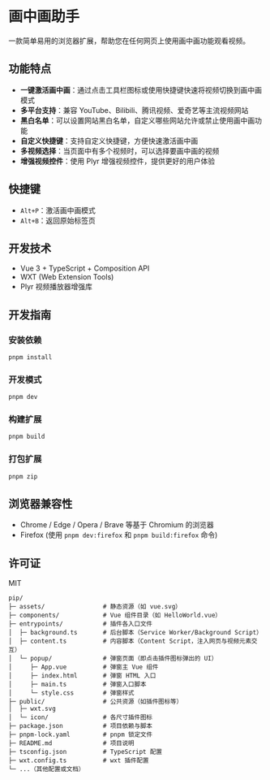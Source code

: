 # 画中画助手

一款简单易用的浏览器扩展，帮助您在任何网页上使用画中画功能观看视频。

## 功能特点

- **一键激活画中画**：通过点击工具栏图标或使用快捷键快速将视频切换到画中画模式
- **多平台支持**：兼容 YouTube、Bilibili、腾讯视频、爱奇艺等主流视频网站
- **黑白名单**：可以设置网站黑白名单，自定义哪些网站允许或禁止使用画中画功能
- **自定义快捷键**：支持自定义快捷键，方便快速激活画中画
- **多视频选择**：当页面中有多个视频时，可以选择要画中画的视频
- **增强视频控件**：使用 Plyr 增强视频控件，提供更好的用户体验

## 快捷键

- `Alt+P`：激活画中画模式
- `Alt+B`：返回原始标签页

## 开发技术

- Vue 3 + TypeScript + Composition API
- WXT (Web Extension Tools)
- Plyr 视频播放器增强库

## 开发指南

### 安装依赖

```bash
pnpm install
```

### 开发模式

```bash
pnpm dev
```

### 构建扩展

```bash
pnpm build
```

### 打包扩展

```bash
pnpm zip
```

## 浏览器兼容性

- Chrome / Edge / Opera / Brave 等基于 Chromium 的浏览器
- Firefox (使用 `pnpm dev:firefox` 和 `pnpm build:firefox` 命令)

## 许可证

MIT

```tree
pip/
├─ assets/                # 静态资源（如 vue.svg）
├─ components/            # Vue 组件目录（如 HelloWorld.vue）
├─ entrypoints/           # 插件各入口文件
│  ├─ background.ts       # 后台脚本（Service Worker/Background Script）
│  ├─ content.ts          # 内容脚本（Content Script，注入网页与视频元素交互）
│  └─ popup/              # 弹窗页面（即点击插件图标弹出的 UI）
│     ├─ App.vue          # 弹窗主 Vue 组件
│     ├─ index.html       # 弹窗 HTML 入口
│     ├─ main.ts          # 弹窗入口脚本
│     └─ style.css        # 弹窗样式
├─ public/                # 公共资源（如插件图标等）
│  ├─ wxt.svg
│  └─ icon/               # 各尺寸插件图标
├─ package.json           # 项目依赖与脚本
├─ pnpm-lock.yaml         # pnpm 锁定文件
├─ README.md              # 项目说明
├─ tsconfig.json          # TypeScript 配置
├─ wxt.config.ts          # wxt 插件配置
└─ ...（其他配置或文档）
```
